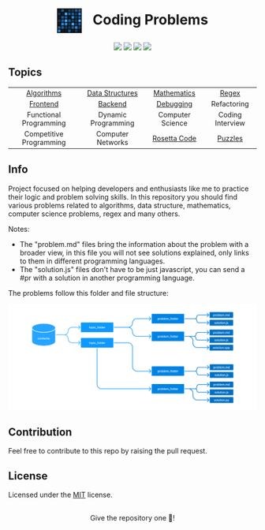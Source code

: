 <h1 align="center">
  <img align="center" width="50" src=".github/logo-icon.jpg">
  <span style="margin-left: 1rem">Coding Problems</span>
</h1>

<div align="center">
    <p>
	    <a name="stars"><img src="https://img.shields.io/github/stars/wesleydamasceno/coding-problems?style=for-the-badge"></a>
	    <a name="languages"><img src="https://img.shields.io/github/languages/count/wesleydamasceno/coding-problems?style=for-the-badge"></a>
	    <a name="contributions"><img src="https://img.shields.io/github/contributors/wesleydamasceno/coding-problems?logoColor=green&style=for-the-badge"></a>
	    <a name="license"><img src="https://img.shields.io/github/license/wesleydamasceno/coding-problems?style=for-the-badge"></a>
    </p>
</div>

## Topics

<div align="center">

<table>
  <tbody>
    <tr>
      <td align="center"><a href="./contents/algorithms/home.md">Algorithms</a></td>
      <td align="center"><a href="./contents/data-structures/home.md">Data Structures</a></td>
      <td align="center"><a href="./contents/mathematics/home.md">Mathematics</a></td>
      <td align="center"><a href="./contents/regex/home.md">Regex</a></td>
    </tr>
    <tr>
      <td align="center"><a href="./contents/frontend/home.md">Frontend</a></td>
      <td align="center"><a href="./contents/backend/home.md">Backend</a></td>
      <td align="center"><a href="./contents/debugging/home.md">Debugging</a></td>
      <td align="center">Refactoring</td>
    </tr>
    <tr>
      <td align="center">Functional Programming</td>
      <td align="center">Dynamic Programming</td>
      <td align="center">Computer Science</td>
      <td align="center">Coding Interview</td>
    </tr>
    <tr>
      <td align="center">Competitive Programming</td>
      <td align="center">Computer Networks</td>
      <td align="center"><a href="./contents/rosetta-code/home.md">Rosetta Code</a></td>
      <td align="center"><a href="./contents/puzzles/home.md">Puzzles</a></td>
    </tr>
  </tbody>
</table>

</div>

## Info

<p>Project focused on helping developers and enthusiasts like me to practice their logic and problem solving skills. In this repository you should find various problems related to algorithms, data structure, mathematics, computer science problems, regex and many others.</p>

<p>Notes:</p>

- The "problem.md" files bring the information about the problem with a broader view, in this file you will not see solutions explained, only links to them in different programming languages.
- The "solution.js" files don't have to be just javascript, you can send a #pr with a solution in another programming language.

<p>The problems follow this folder and file structure:</p>

<p align="center">
  <img width="900" src="./.github/structure_diagram.png">
</p>

<h2>Contribution</h2>

<p>Feel free to contribute to this repo by raising the pull request.</p>

<h2>License</h2>

<p>Licensed under the <a href="./LICENSE">MIT</a> license.</p>

<h2></h2>

<p align="center">Give the repository one 🌟!</p>